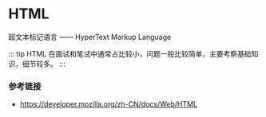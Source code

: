 # HTML

超文本标记语言 —— HyperText Markup Language

::: tip
HTML 在面试和笔试中通常占比较小，问题一般比较简单，主要考察基础知识，细节较多。
:::

### 参考链接

- https://developer.mozilla.org/zh-CN/docs/Web/HTML
